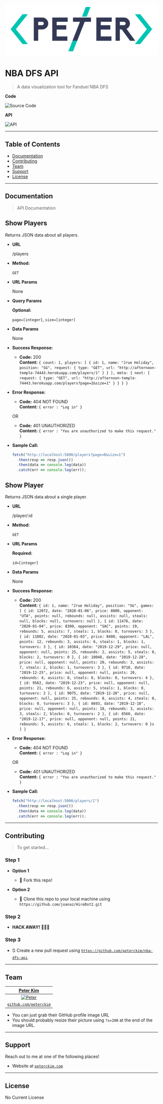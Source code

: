 <a href="http://peterckim.com"><img src="images/logo.png" title="Peter Kim" alt="Peter Kim"></a>

# NBA DFS API

> A data visualization tool for Fanduel NBA DFS

**Code**

![Source Code](images/code.gif)

**API**

![API](http://g.recordit.co/pC41e8Wljw.gif)

---

## Table of Contents

- [Documentation](#documentation)
- [Contributing](#contributing)
- [Team](#team)
- [Support](#support)
- [License](#license)

---

## Documentation

> API Documentation

## **Show Players**

Returns JSON data about all players.

- **URL**

  /players

- **Method:**

  `GET`

- **URL Params**

  None

* **Query Params**

  **Optional:**

  `page=[integer]`,
  `size=[integer]`

- **Data Params**

  None

- **Success Response:**

  - **Code:** 200 <br />
    **Content:** `{ count: 1, players: [ { id: 1, name: "Jrue Holiday", position: "SG", request: { type: "GET", url: "http://afternoon-temple-74443.herokuapp.com/players/1" } } ], meta: { next: { request: { type: "GET", url: "http://afternoon-temple-74443.herokuapp.com/players?page=2&size=1" } } } }`

- **Error Response:**

  - **Code:** 404 NOT FOUND <br />
    **Content:** `{ error : "Log in" }`

  OR

  - **Code:** 401 UNAUTHORIZED <br />
    **Content:** `{ error : "You are unauthorized to make this request." }`

- **Sample Call:**

  ```javascript
  fetch("http://localhost:5000/players?page=0&size=1")
    .then(resp => resp.json())
    .then(data => console.log(data))
    .catch(err => console.log(err));
  ```

## **Show Player**

Returns JSON data about a single player.

- **URL**

  /player/:id

- **Method:**

  `GET`

- **URL Params**

  **Required:**

  `id=[integer]`

- **Data Params**

  None

- **Success Response:**

  - **Code:** 200 <br />
    **Content:**
    `{ id: 1, name: "Jrue Holiday", position: "SG", games: [ { id: 12072, date: "2020-01-06", price: 8000, opponent: "UTA", points: null, rebounds: null, assists: null, steals: null, blocks: null, turnovers: null }, { id: 11476, date: "2020-01-04", price: 8300, opponent: "SAC", points: 19, rebounds: 5, assists: 7, steals: 1, blocks: 0, turnovers: 3 }, { id: 11802, date: "2020-01-03", price: 8400, opponent: "LAL", points: 12, rebounds: 3, assists: 6, steals: 1, blocks: 1, turnovers: 3 }, { id: 10364, date: "2019-12-29", price: null, opponent: null, points: 25, rebounds: 2, assists: 5, steals: 0, blocks: 2, turnovers: 0 }, { id: 10048, date: "2019-12-28", price: null, opponent: null, points: 20, rebounds: 3, assists: 7, steals: 2, blocks: 1, turnovers: 3 }, { id: 9710, date: "2019-12-25", price: null, opponent: null, points: 20, rebounds: 4, assists: 8, steals: 6, blocks: 0, turnovers: 4 }, { id: 9562, date: "2019-12-23", price: null, opponent: null, points: 21, rebounds: 6, assists: 5, steals: 1, blocks: 0, turnovers: 2 }, { id: 9075, date: "2019-12-20", price: null, opponent: null, points: 25, rebounds: 8, assists: 4, steals: 0, blocks: 0, turnovers: 3 }, { id: 8693, date: "2019-12-18", price: null, opponent: null, points: 18, rebounds: 3, assists: 3, steals: 2, blocks: 0, turnovers: 2 }, { id: 8560, date: "2019-12-17", price: null, opponent: null, points: 21, rebounds: 5, assists: 6, steals: 1, blocks: 2, turnovers: 0 }s ] }`

- **Error Response:**

  - **Code:** 404 NOT FOUND <br />
    **Content:** `{ error : "Log in" }`

  OR

  - **Code:** 401 UNAUTHORIZED <br />
    **Content:** `{ error : "You are unauthorized to make this request." }`

- **Sample Call:**

  ```javascript
  fetch("http://localhost:5000/players/1")
    .then(resp => resp.json())
    .then(data => console.log(data))
    .catch(err => console.log(err));
  ```

---

## Contributing

> To get started...

### Step 1

- **Option 1**

  - 🍴 Fork this repo!

- **Option 2**
  - 👯 Clone this repo to your local machine using `https://github.com/joanaz/HireDot2.git`

### Step 2

- **HACK AWAY!** 🔨🔨🔨

### Step 3

- 🔃 Create a new pull request using <a href="https://github.com/peterckim/nba-dfs-api" target="_blank">`https://github.com/peterckim/nba-dfs-api`</a>.

---

## Team

|                   <a href="http://peterckim.com" target="_blank">**Peter Kim**</a>                   |
| :--------------------------------------------------------------------------------------------------: |
| [![Peter](https://avatars1.githubusercontent.com/u/24737634?v=3&s=200)](http://github.com/peterckim) |
|           <a href="http://github.com/peterckim" target="_blank">`github.com/peterckim`</a>           |

- You can just grab their GitHub profile image URL
- You should probably resize their picture using `?s=200` at the end of the image URL.

---

## Support

Reach out to me at one of the following places!

- Website at <a href="http://peterckim.com" target="_blank">`peterckim.com`</a>

---

## License

No Current License

